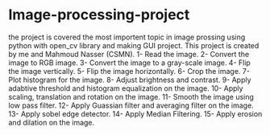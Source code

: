 # Image-processing-project
the project is covered the most importent topic in image prossing using python with open_cv library and making GUI project.
This project is created by me and Mahmoud Nasser (CSMN).
1- Read the image.
2- Convert the image to RGB image.
3- Convert the image to a gray-scale image.
4- Flip the image vertically.
5- Flip the image horizontally.
6- Crop the image.
7- Plot histogram for the image.
8- Adjust brightness and contrast.
9- Apply adabtive threshold and histogram equalization on the image.
10- Apply scaling, translation and rotation on the image.
11- Smooth the image using low pass filter.
12- Apply Guassian filter and averaging filter on the image.
13- Apply sobel edge detector.
14- Apply Median Filtering.
15- Apply erosion and dilation on the image.

